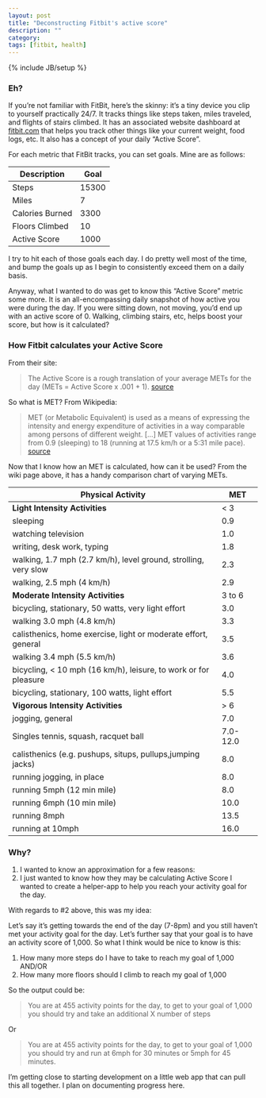 ```yaml
---
layout: post
title: "Deconstructing Fitbit's active score"
description: ""
category: 
tags: [fitbit, health]
---
```

{% include JB/setup %}

### Eh?

If you’re not familiar with FitBit, here’s the skinny: it’s a tiny device you
clip to yourself practically 24/7. It tracks things like steps taken, miles
traveled, and flights of stairs climbed. It has an associated website
dashboard at [fitbit.com](http://fitbit.com/) that helps you track other things like your current
weight, food logs, etc. It also has a concept of your daily “Active Score”.

For each metric that FitBit tracks, you can set goals. Mine are as follows:

| Description     | Goal  |  
| -----------     | ----  |  
| Steps           | 15300 |  
| Miles           | 7     |  
| Calories Burned | 3300  |  
| Floors Climbed  | 10    |  
| Active Score    | 1000  |  

I try to hit each of those goals each day. I do pretty well most of the time,
and bump the goals up as I begin to consistently exceed them on a daily basis.

Anyway, what I wanted to do was get to know this “Active Score” metric some
more. It is an all-encompassing daily snapshot of how active you were during
the day. If you were sitting down, not moving, you’d end up with an active
score of 0. Walking, climbing stairs, etc, helps boost your score, but how is
it calculated?

### How Fitbit calculates your Active Score

From their site:

> The Active Score is a rough translation of your average METs for the day 
> (METs = Active Score x .001 + 1). [source](http://help.fitbit.com/customer/portal/articles/176130-how-does-the-active-score-work)

So what is MET? From Wikipedia:

> MET (or Metabolic Equivalent) is used as a means of expressing the intensity
> and energy expenditure of activities in a way comparable among persons of
> different weight. […] MET values of activities range from 0.9 (sleeping) to 18
> (running at 17.5 km/h or a 5:31 mile pace). [source](http://en.wikipedia.org/wiki/Metabolic_equivalent)

Now that I know how an MET is calculated, how can it be used? From the wiki
page above, it has a handy comparison chart of varying METs.

| Physical Activity                                               | MET      |  
| -----------------                                               | ---      |  
| **Light Intensity Activities**                                  | < 3      |  
| sleeping                                                        | 0.9      |  
| watching television                                             | 1.0      |  
| writing, desk work, typing                                      | 1.8      |  
| walking, 1.7 mph (2.7 km/h), level ground, strolling, very slow | 2.3      |  
| walking, 2.5 mph (4 km/h)                                       | 2.9      |  
| **Moderate Intensity Activities**                               | 3 to 6   |  
| bicycling, stationary, 50 watts, very light effort              | 3.0      |  
| walking 3.0 mph (4.8 km/h)                                      | 3.3      |  
| calisthenics, home exercise, light or moderate effort, general  | 3.5      |  
| walking 3.4 mph (5.5 km/h)                                      | 3.6      |  
| bicycling, < 10 mph (16 km/h), leisure, to work or for pleasure | 4.0      |  
| bicycling, stationary, 100 watts, light effort                  | 5.5      |  
| **Vigorous Intensity Activities**                               | > 6      |  
| jogging, general                                                | 7.0      |  
| Singles tennis, squash, racquet ball                            | 7.0-12.0 |  
| calisthenics (e.g. pushups, situps, pullups,jumping jacks)      | 8.0      |  
| running jogging, in place                                       | 8.0      |  
| running 5mph (12 min mile)                                      | 8.0      |  
| running 6mph (10 min mile)                                      | 10.0     |  
| running 8mph                                                    | 13.5     |  
| running at 10mph                                                | 16.0     |  

### Why?

1. I wanted to know an approximation for a few reasons:
2. I just wanted to know how they may be calculating Active Score I wanted to
create a helper-app to help you reach your activity goal for the day. 

With regards to #2 above, this was my idea:

Let’s say it’s getting towards the end of the day (7-8pm) and you still
haven’t met your activity goal for the day. Let’s further say that your goal
is to have an activity score of 1,000. So what I think would be nice to know
is this:

1. How many more steps do I have to take to reach my goal of 1,000 AND/OR 
2. How many more floors should I climb to reach my goal of 1,000 

So the output could be:

> You are at 455 activity points for the day, to get to your goal of 1,000 you
> should try and take an additional X number of steps

Or

> You are at 455 activity points for the day, to get to your goal of 1,000 you
> should try and run at 6mph for 30 minutes or 5mph for 45 minutes.

I’m getting close to starting development on a little web app that can pull
this all together. I plan on documenting progress here.
